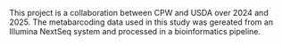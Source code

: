 This project is a collaboration between CPW and USDA over 2024 and 2025. The metabarcoding data used in this study was gereated from an Illumina NextSeq system and processed in a bioinformatics pipeline. 
